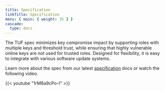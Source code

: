 ```yaml
---
title: Specification
linkTitle: Specification
menu: { main: { weight: 35 } }
cascade:
  type: docs
---
```


The TUF spec minimizes key compromise impact by supporting roles with multiple
keys and threshold trust, while ensuring that highly vulnerable online keys are
not used for trusted roles. Designed for flexibility, it is easy to integrate
with various software update systems.

Learn more about the spec from our latest
[specification](https://theupdateframework.github.io/specification/latest/) docs
or watch the following video.

{{< youtube "1rM8a9cPo-I" >}}
